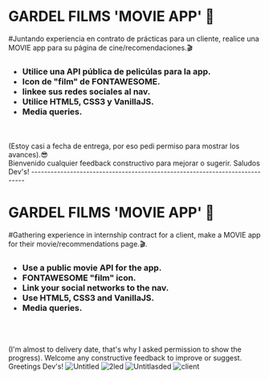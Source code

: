 <h1>GARDEL FILMS 'MOVIE APP' 🍿 </h1>

#Juntando experiencia en contrato de prácticas para un cliente, realice una MOVIE app para su página de cine/recomendaciones.🎬
<br>
<h3>
  <ul>
<li> Utilice una API pública de pelicúlas para la app.</li>
<li> Icon de "film" de FONTAWESOME.</li>
<li> linkee sus redes sociales al nav.</li>
<li> Utilice HTML5, CSS3 y VanillaJS.</li>
<li> Media queries.</li>
  </ul>
    </h3>
<br>
<br>
(Estoy casi a fecha de entrega, por eso pedi permiso para mostrar los avances).😎
<br>
Bienvenido cualquier feedback constructivo para mejorar o sugerir. 
Saludos Dev's!
----------------------------------------------------------------------------
<h1>GARDEL FILMS 'MOVIE APP' 🍿</h1>
#Gathering experience in internship contract for a client, make a MOVIE app for their movie/recommendations page.🎬.
<br>
<h3>
  <ul>
<li>Use a public movie API for the app.</li>
<li>FONTAWESOME "film" icon.</li>
<li>Link your social networks to the nav.</li>
<li>Use HTML5, CSS3 and VanillaJS.</li>
<li>Media queries.</li>
  </ul>
    </h3>
<br>
<br>

(I'm almost to delivery date, that's why I asked permission to show the progress).
Welcome any constructive feedback to improve or suggest. Greetings Dev's!
![Untitled](https://user-images.githubusercontent.com/84105167/153020122-6fe2bece-0b96-4609-bcb1-1d605e6438b7.png)
![2led](https://user-images.githubusercontent.com/84105167/153020141-08b182f1-c3f2-4591-bb33-aaf01f580d92.png)
![Untitlasded](https://user-images.githubusercontent.com/84105167/153020160-1133b7b0-30bc-4eec-b68f-09bea9f611ae.png)
![client](https://user-images.githubusercontent.com/84105167/153020175-7e6f003d-181c-4328-9cfa-73091d975ded.png)

